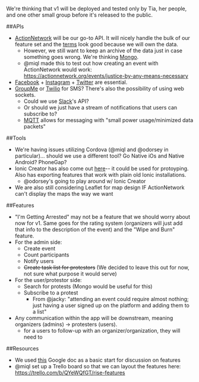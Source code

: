 We're thinking that v1 will be deployed and tested only by Tia, her people, and one other small group before it's released to the public.

##APIs
* [ActionNetwork](https://actionnetwork.org/docs/v1/events) will be our go-to API. It will nicely handle the bulk of our feature set and the [terms](https://actionnetwork.org/terms) look good because we will own the data.
  * However, we still want to keep an archive of the data just in case something goes wrong. We're thinking [Mongo](http://www.mongodb.org/).
  * @miql made this to test out how creating an event with ActionNetwork would work: https://actionnetwork.org/events/justice-by-any-means-necessary
* [Facebook](https://developers.facebook.com/docs/facebook-login/v2.2) + [Instagram](https://instagram.com/developer/#) + [Twitter](https://dev.twitter.com/rest/public) are essential. 
* [GroupMe](https://dev.groupme.com/docs/v3) or [Twilio](https://www.twilio.com/) for SMS? There's also the possibility of using web sockets. 
  * Could we use [Slack](https://api.slack.com/)'s API?
  * Or should we just have a stream of notifications that users can subscribe to?
  * [MQTT](http://mqtt.org/) allows for messaging with "small power usage/minimized data packets"
  
##Tools
* We're having issues utilizing Cordova (@miql and @odorsey in particular)... should we use a different tool? Go Native iOs and Native Android? PhoneGap?
* Ionic Creator has also come out [here](https://creator.ionic.io/)-- it could be used for protoyping. Also has exporting features that work with plain old Ionic installations.
  * @odorsey's going to play around w/ Ionic Creator 
* We are also still considering Leaflet for map design IF ActionNetwork can't display the maps the way we want

##Features
* "I'm Getting Arrested" may not be a feature that we should worry about now for v1. Same goes for the rating system (organizers will just add that info to the description of the event) and the "Wipe and Burn" feature.
* For the admin side:
  * Create event
  * Count participants
  * Notify users
  * ~~Create task list for protestors~~ (We decided to leave this out for now, not sure what purpose it would serve)
* For the user/protestor side:
  * Search for protests (Mongo would be useful for this)
  * Subscribe to a protest
    * From @jacky: "attending an event could require almost nothing; just having a user signed up on the platform and adding them to a list"
* Any communication within the app will be downstream, meaning organizers (admins) -> protesters (users).
  * for a users to follow-up with an organizer/organization, they will need to 

##Resources
* We used [this](https://docs.google.com/document/d/1nWyryvSGSqW7Mr0H2yiixPwVKG77755KORni2KxexeE/edit) Google doc as a basic start for discussion on features
* @miql set up a Trello board so that we can layout the features here: https://trello.com/b/QYeWQfGT/rise-features
  
